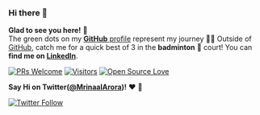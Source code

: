 ### Hi there 👋
**Glad to see you here!** :star_struck: <br> The green dots on my [**GitHub** profile](https://github.com/aroramrinaal?tab=repositories) represent my journey :running_man: Outside of [GitHub](https://github.com/aroramrinaal/), catch me for a quick best of 3 in the **badminton** :badminton: court! You can **find me on [LinkedIn](https://www.linkedin.com/in/mrinaal-arora/)**.


[![PRs Welcome](https://img.shields.io/badge/PRs-welcome-brightgreen.svg?style=flat&logo=github)](https://github.com/aroramrinaal) [![Visitors](https://visitor-badge.glitch.me/badge?page_id=aroramrinaal.visitor-badge)](https://github.com/aroramrinaal) [![Open Source Love](https://badges.frapsoft.com/os/v2/open-source.svg?v=103)](https://github.com/aroramrinaal)

**Say Hi on Twitter([@MrinaalArora](https://twitter.com/aroramrinaal25))!** :heart: 💬

[![Twitter Follow](https://img.shields.io/twitter/follow/aroramrinaal25?style=social)](https://twitter.com/aroramrinaal25)
